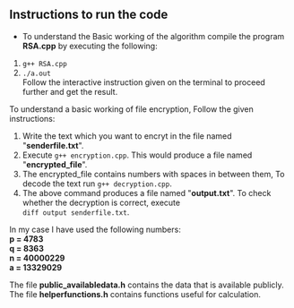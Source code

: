 ## Instructions to run the code
* To understand the Basic working of the algorithm compile the program **RSA.cpp** by executing the following: <br>
1. ```g++ RSA.cpp``` <br>
2. ```./a.out``` <br>
Follow the interactive instruction given on the terminal to proceed further and get the result.

To understand a basic working of file encryption, Follow the given instructions: <br>
1. Write the text which you want to encryt in the file named "**senderfile.txt**". 
2. Execute ```g++ encryption.cpp```. This would produce a file named "**encrypted_file**".
3. The encrypted_file contains numbers with spaces in between them, To decode the text run ```g++ decryption.cpp```.
4. The above command produces a file named "**output.txt**". To check whether the decryption is correct, execute <br> ```diff output senderfile.txt```.

In my case I have used the following numbers: <br>
**p = 4783** <br>
**q = 8363** <br>
**n = 40000229** <br>
**a = 13329029** <br>

The file **public_availabledata.h** contains the data that is available publicly. <br>
The file **helperfunctions.h** contains functions useful for calculation.



